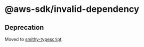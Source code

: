 # @aws-sdk/invalid-dependency

## Deprecation

Moved to [smithy-typescript](https://github.com/awslabs/smithy-typescript/tree/main/packages).
